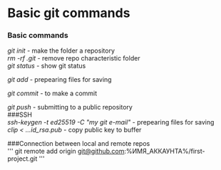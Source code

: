 # Basic git commands  
### Basic commands  
*_git init_* - make the folder a repository  
_*rm -rf .git*_ - remove repo characteristic folder  
_*git status*_ - show git status


_*git add*_ - prepearing files for saving


_*git commit*_ - to make a commit


_*git push*_ - submitting to a public repository  
###SSH  
_*ssh-keygen -t ed25519 -C "my git e-mail"*_ - prepearing files for saving  
_*clip < ...id_rsa.pub*_ - copy public key to buffer  


###Connection between local and remote repos  
'''
git remote add origin git@github.com:%ИМЯ_АККАУНТА%/first-project.git
'''

